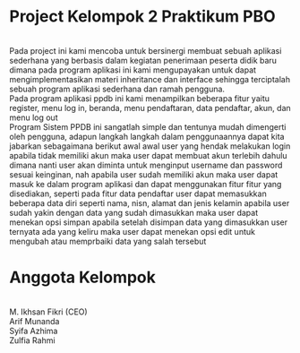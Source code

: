 # Project Kelompok 2 Praktikum PBO
<br> Pada project ini kami mencoba untuk bersinergi membuat sebuah aplikasi sederhana yang berbasis dalam kegiatan penerimaan peserta didik baru dimana pada program aplikasi ini kami mengupayakan untuk dapat mengimplementasikan materi inheritance dan interface sehingga terciptalah sebuah program aplikasi sederhana dan ramah pengguna. </br>
Pada program aplikasi ppdb ini kami menampilkan beberapa fitur yaitu register, menu log in, beranda, menu pendaftaran, data pendaftar, akun, dan menu log out </br>
Program Sistem PPDB ini sangatlah simple dan tentunya mudah dimengerti oleh pengguna, adapun langkah langkah dalam penggunaannya dapat kita jabarkan sebagaimana berikut awal awal user yang hendak melakukan login apabila tidak memiliki akun maka user dapat membuat akun terlebih dahulu dimana nanti user akan diminta untuk menginput username dan password sesuai keinginan, nah apabila user sudah memiliki akun maka user dapat masuk ke dalam program aplikasi dan dapat menggunakan fitur fitur yang disediakan, seperti
pada fitur data pendaftar user dapat memasukkan beberapa data diri seperti nama, nisn, alamat dan jenis kelamin apabila user sudah yakin dengan data yang sudah dimasukkan maka user dapat menekan opsi simpan apabila setelah disimpan data yang dimasukkan user ternyata ada yang keliru maka user dapat menekan opsi edit untuk mengubah atau memprbaiki data yang salah tersebut </br>
# Anggota Kelompok
<br>
M. Ikhsan Fikri (CEO)
<br>Arif Munanda
<br>Syifa Azhima 
<br>Zulfia Rahmi 
  
 
